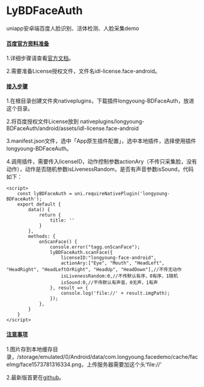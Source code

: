 # LyBDFaceAuth

uniapp安卓端百度人脸识别、活体检测、人脸采集demo

#### <u>百度官方资料准备</u>

1.详细步骤请查看[官方文档](https://ai.baidu.com/docs#/FaceSDK-Collect-WithLiveness-Android/top)。

2.需要准备License授权文件，文件名idl-license.face-android。

#### <u>接入步骤</u>


1.在根目录创建文件夹nativeplugins，下载插件longyoung-BDFaceAuth，放进这个目录。

2.将百度授权文件License放到 nativeplugins/longyoung-BDFaceAuth/android/assets/idl-license.face-android

3.manifest.json文件，选中「App原生插件配置」，选中本地插件，选择使用插件longyoung-BDFaceAuth。

4.调用插件，需要传入licenseID，动作控制参数actionAry（不传只采集脸，没有动作），动作是否随机参数isLivenessRandom，是否有声音参数isSound，代码如下：

```
<script>
	const lyBDFaceAuth = uni.requireNativePlugin('longyoung-BDFaceAuth');
	export default {
		data() {
			return {
				title: ''
			}
		},
		methods: {
			onScanFace() {
				console.error("tagg.onScanFace");
				lyBDFaceAuth.scanFace({
					licenseID:"longyoung-face-android",
					actionAry:["Eye", "Mouth", "HeadLeft", "HeadRight", "HeadLeftOrRight", "HeadUp", "HeadDown"],//不传无动作
					isLivenessRandom:0,//不传默认有序，0有序，1随机
					isSound:0,//不传默认有声音，0无声，1有声
				}, result => {
					console.log('file://' + result.imgPath);
				});
			},
		}
	}
</script>
```

#### <u>注意事项</u>

1.图片存到本地缓存目录，/storage/emulated/0/Android/data/com.longyoung.facedemo/cache/faceImg/face1573781316334.png，上传服务器需要加这个头'file://'

2.最新版首更在[github](https://github.com/longyoung/LyBDFaceAuthDemo.git)。